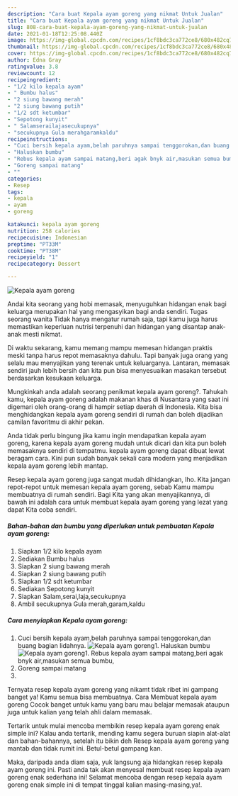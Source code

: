 ```yaml
---
description: "Cara buat Kepala ayam goreng yang nikmat Untuk Jualan"
title: "Cara buat Kepala ayam goreng yang nikmat Untuk Jualan"
slug: 808-cara-buat-kepala-ayam-goreng-yang-nikmat-untuk-jualan
date: 2021-01-18T12:25:08.440Z
image: https://img-global.cpcdn.com/recipes/1cf8bdc3ca772ce8/680x482cq70/kepala-ayam-goreng-foto-resep-utama.jpg
thumbnail: https://img-global.cpcdn.com/recipes/1cf8bdc3ca772ce8/680x482cq70/kepala-ayam-goreng-foto-resep-utama.jpg
cover: https://img-global.cpcdn.com/recipes/1cf8bdc3ca772ce8/680x482cq70/kepala-ayam-goreng-foto-resep-utama.jpg
author: Edna Gray
ratingvalue: 3.8
reviewcount: 12
recipeingredient:
- "1/2 kilo kepala ayam"
- " Bumbu halus"
- "2 siung bawang merah"
- "2 siung bawang putih"
- "1/2 sdt ketumbar"
- "Sepotong kunyit"
- " Salamserailajasecukupnya"
- "secukupnya Gula merahgaramkaldu"
recipeinstructions:
- "Cuci bersih kepala ayam,belah paruhnya sampai tenggorokan,dan buang bagian lidahnya."
- "Haluskan bumbu"
- "Rebus kepala ayam sampai matang,beri agak bnyk air,masukan semua bumbu,"
- "Goreng sampai matang"
- ""
categories:
- Resep
tags:
- kepala
- ayam
- goreng

katakunci: kepala ayam goreng 
nutrition: 258 calories
recipecuisine: Indonesian
preptime: "PT33M"
cooktime: "PT38M"
recipeyield: "1"
recipecategory: Dessert

---
```



![Kepala ayam goreng](https://img-global.cpcdn.com/recipes/1cf8bdc3ca772ce8/680x482cq70/kepala-ayam-goreng-foto-resep-utama.jpg)

Andai kita seorang yang hobi memasak, menyuguhkan hidangan enak bagi keluarga merupakan hal yang mengasyikan bagi anda sendiri. Tugas seorang  wanita Tidak hanya mengatur rumah saja, tapi kamu juga harus memastikan keperluan nutrisi terpenuhi dan hidangan yang disantap anak-anak mesti nikmat.

Di waktu  sekarang, kamu memang mampu memesan hidangan praktis meski tanpa harus repot memasaknya dahulu. Tapi banyak juga orang yang selalu mau menyajikan yang terenak untuk keluarganya. Lantaran, memasak sendiri jauh lebih bersih dan kita pun bisa menyesuaikan masakan tersebut berdasarkan kesukaan keluarga. 



Mungkinkah anda adalah seorang penikmat kepala ayam goreng?. Tahukah kamu, kepala ayam goreng adalah makanan khas di Nusantara yang saat ini digemari oleh orang-orang di hampir setiap daerah di Indonesia. Kita bisa menghidangkan kepala ayam goreng sendiri di rumah dan boleh dijadikan camilan favoritmu di akhir pekan.

Anda tidak perlu bingung jika kamu ingin mendapatkan kepala ayam goreng, karena kepala ayam goreng mudah untuk dicari dan kita pun boleh memasaknya sendiri di tempatmu. kepala ayam goreng dapat dibuat lewat beragam cara. Kini pun sudah banyak sekali cara modern yang menjadikan kepala ayam goreng lebih mantap.

Resep kepala ayam goreng juga sangat mudah dihidangkan, lho. Kita jangan repot-repot untuk memesan kepala ayam goreng, sebab Kamu mampu membuatnya di rumah sendiri. Bagi Kita yang akan menyajikannya, di bawah ini adalah cara untuk membuat kepala ayam goreng yang lezat yang dapat Kita coba sendiri.

<!--inarticleads1-->

##### Bahan-bahan dan bumbu yang diperlukan untuk pembuatan Kepala ayam goreng:

1. Siapkan 1/2 kilo kepala ayam
1. Sediakan  Bumbu halus
1. Siapkan 2 siung bawang merah
1. Siapkan 2 siung bawang putih
1. Siapkan 1/2 sdt ketumbar
1. Sediakan Sepotong kunyit
1. Siapkan  Salam,serai,laja,secukupnya
1. Ambil secukupnya Gula merah,garam,kaldu




<!--inarticleads2-->

##### Cara menyiapkan Kepala ayam goreng:

1. Cuci bersih kepala ayam,belah paruhnya sampai tenggorokan,dan buang bagian lidahnya.
<img src="https://img-global.cpcdn.com/steps/ba77fcbaedee9379/160x128cq70/kepala-ayam-goreng-langkah-memasak-1-foto.jpg" alt="Kepala ayam goreng">1. Haluskan bumbu
<img src="https://img-global.cpcdn.com/steps/542481aabc53ab1f/160x128cq70/kepala-ayam-goreng-langkah-memasak-2-foto.jpg" alt="Kepala ayam goreng">1. Rebus kepala ayam sampai matang,beri agak bnyk air,masukan semua bumbu,
1. Goreng sampai matang
1. 




Ternyata resep kepala ayam goreng yang nikamt tidak ribet ini gampang banget ya! Kamu semua bisa membuatnya. Cara Membuat kepala ayam goreng Cocok banget untuk kamu yang baru mau belajar memasak ataupun juga untuk kalian yang telah ahli dalam memasak.

Tertarik untuk mulai mencoba membikin resep kepala ayam goreng enak simple ini? Kalau anda tertarik, mending kamu segera buruan siapin alat-alat dan bahan-bahannya, setelah itu bikin deh Resep kepala ayam goreng yang mantab dan tidak rumit ini. Betul-betul gampang kan. 

Maka, daripada anda diam saja, yuk langsung aja hidangkan resep kepala ayam goreng ini. Pasti anda tak akan menyesal membuat resep kepala ayam goreng enak sederhana ini! Selamat mencoba dengan resep kepala ayam goreng enak simple ini di tempat tinggal kalian masing-masing,ya!.

